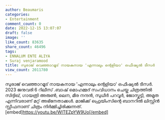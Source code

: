 ```yaml
---
author: Beaumaris
categories:
- Entertainment
comment_count: 0
date: 2022-12-15 13:07:07
draft: false
image: ''
like_count: 83635
share_count: 46496
tags:
- ENNALUM ENTE ALIYA
- Suraj venjaramood
title: സുരാജ് വെഞ്ഞാറമൂട് നായകനായ 'എന്നാലും ന്റെളിയാ' ഒഫീഷ്യൽ ടീസർ
view_count: 2011780
---
```


സുരാജ് വെഞ്ഞാറമൂട് നായകനായ 'എന്നാലും ന്റെളിയാ' ഒഫീഷ്യൽ ടീസർ. 2023 ജനുവരി 6 റിലീസ് .ബാഷ് മൊഹമ്മദ് സംവിധാനം ചെയ്ത ചിത്രത്തിൽ സിദ്ദിഖ്, ഗായത്രി അരുൺ, ലെന, മീര നന്ദൻ, സുധീർ പറവൂർ, ജോസ്കുട്ടി, അമൃത എന്നിവരാണ് മറ്റ് അഭിനേതാക്കൾ. മാജിക്ക് ഫ്രെയിംസിന്റെ ബാനറിൽ ലിസ്റ്റിൻ സ്റ്റീഫനാണ് ചിത്രം നിർമ്മിച്ചിരിക്കുന്നത്. [embed]https://youtu.be/WITEZpYW9Uo[/embed]